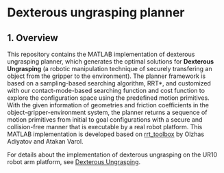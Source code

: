 # Dexterous ungrasping planner
## 1. Overview
This repository contains the MATLAB implementation of dexterous ungrasping planner, which generates the optimal solutions for **Dexterous Ungrasping** (a robotic manipulation technique of securely transfering an object from the gripper to the environment). The planner framework is based on a sampling-based searching algorithm, RRT*, and customized with our contact-mode-based searching function and cost function to explore the configuration space using the predefined motion primitives. With the given information of geometries and friction coefficients in the object-gripper-environment system, the planner returns a sequence of motion primitives from initial to goal configurations with a secure and collision-free manner that is executable by a real robot platform. This MATLAB implementation is developed based on [rrt_toolbox](https://github.com/olzhas/rrt_toolbox) by Olzhas Adiyatov and Atakan Varol.

For details about the implementation of dexterous ungrasping on the UR10 robot arm platform, see [Dexterous Ungrasping](https://github.com/HKUST-RML/shallow_depth_insertion).
